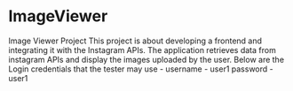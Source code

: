 # ImageViewer
Image Viewer Project
This project is about developing a frontend and integrating it with the Instagram APIs. The application retrieves data from instagram APIs and display the images uploaded by the user. 
Below are the Login credentials that the tester may use - 
username - user1
password - user1
